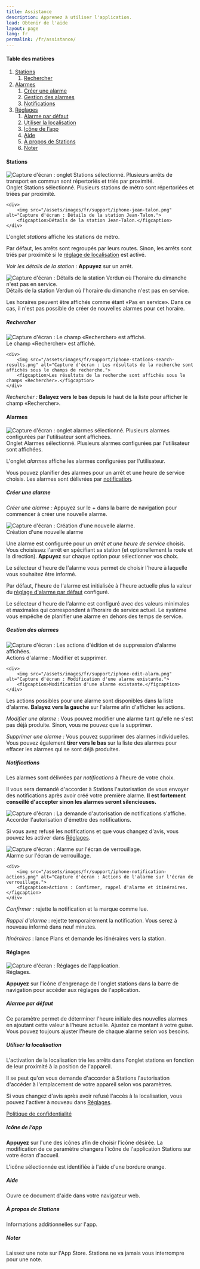 ```yaml
---
title: Assistance
description: Apprenez à utiliser l'application.
lead: Obtenir de l'aide
layout: page
lang: fr
permalink: /fr/assistance/
---
```


<h4>Table des matières</h4>

<ol id="support-table-of-contents" class="table-of-contents">
    <li>
        <a href="#support-stations">Stations</a>
        <ol>
            <li><a href="#support-stations-search">Rechercher</a></li>
        </ol>
    </li>
    <li>
        <a href="#support-alarms">Alarmes</a>
        <ol>
            <li><a href="#support-alarms-create">Créer une alarme</a></li>
            <li><a href="#support-alarms-mgmt">Gestion des alarmes</a></li>
            <li><a href="#support-alarms-notifications">Notifications</a></li>
        </ol>
    </li>
    <li>
        <a href="#support-settings">Réglages</a>
        <ol>
            <li><a href="#support-settings-default-alarm">Alarme par défaut</a></li>
            <li><a href="#support-settings-location">Utiliser la localisation</a></li>
            <li><a href="#support-settings-icon">Icône de l’app</a></li>
            <li><a href="#support-settings-help">Aide</a></li>
            <li><a href="#support-settings-about">À propos de Stations</a></li>
            <li><a href="#support-settings-rate">Noter</a></li>
        </ol>
    </li>
</ol>

<h4 id="support-stations">Stations</h4>

<div class="support-screenshots">
    <div>
        <img src="/assets/images/fr/support/iphone-stations.png" alt="Capture d'écran : onglet Stations sélectionné. Plusieurs arrêts de transport en commun sont répertoriés et triés par proximité.">
        <figcaption>Onglet Stations sélectionné. Plusieurs stations de métro sont répertoriées et triées par proximité.</figcaption>
    </div>
    
    <div>
        <img src="/assets/images/fr/support/iphone-jean-talon.png" alt="Capture d'écran : Détails de la station Jean-Talon.">
        <figcaption>Détails de la station Jean-Talon.</figcaption>
    </div>
</div>

<p>L'onglet <em>stations </em>affiche les stations de métro.</p>

<p>Par défaut, les arrêts sont regroupés par leurs routes. Sinon, les arrêts sont triés par proximité si le <a href="#support-settings-location">réglage de localisation</a> est activé.</p>

<p><em>Voir les détails de la station : </em><strong>Appuyez</strong> sur un arrêt.</p>

<div class="support-screenshots">
    <div>
        <img src="/assets/images/fr/support/iphone-not-in-service.png" alt="Capture d'écran : Détails de la station Verdun où l'horaire du dimanche n'est pas en service.">
        <figcaption>Détails de la station Verdun où l'horaire du dimanche n'est pas en service.</figcaption>
    </div>
</div>

<p>Les horaires peuvent être affichés comme étant «Pas en service». Dans ce cas, il n'est pas possible de créer de nouvelles alarmes pour cet horaire.</p>

<h5 id="support-stations-search">Rechercher</h5>

<div class="support-screenshots">
    <div>
        <img src="/assets/images/fr/support/iphone-stations-search.png" alt="Capture d'écran : Le champ «Rechercher» est affiché.">
        <figcaption>Le champ «Rechercher» est affiché.</figcaption>
    </div>
    
    <div>
        <img src="/assets/images/fr/support/iphone-stations-search-results.png" alt="Capture d'écran : Les résultats de la recherche sont affichés sous le champs de recherche.">
        <figcaption>Les résultats de la recherche sont affichés sous le champs «Rechercher».</figcaption>
    </div>
</div>

<p><em>Rechercher :</em> <strong>Balayez vers le bas</strong> depuis le haut de la liste pour afficher le champ «Rechercher».</p>

<h4 id="support-alarms">Alarmes</h4>

<div class="support-screenshots">
    <div>
        <img src="/assets/images/fr/support/iphone-alarms.png" alt="Capture d'écran : onglet alarmes sélectionné. Plusieurs alarmes configurées par l'utilisateur sont affichées.">
        <figcaption>Onglet Alarmes sélectionné. Plusieurs alarmes configurées par l'utilisateur sont affichées.</figcaption>
    </div>
</div>

<p>L'onglet <em>alarmes</em> affiche les alarmes configurées par l'utilisateur.</p>

<p>Vous pouvez planifier des alarmes pour un arrêt et une heure de service choisis. Les alarmes sont délivrées par <a href="#support-alarms-notifications">notification</a>.</p>

<h5 id="support-alarms-create">Créer une alarme</h5>

<p><em>Créer une alarme : </em>Appuyez sur le + dans la barre de navigation pour commencer à créer une nouvelle alarme.</p>

<div class="support-screenshots">
    <div>
        <img src="/assets/images/fr/support/iphone-new-alarm.png" alt="Capture d'écran : Création d'une nouvelle alarme.">
        <figcaption>Création d'une nouvelle alarme</figcaption>
    </div>
</div>

<p>Une alarme est configurée pour un <em>arrêt et une heure de service</em> choisis. Vous choisissez l'arrêt en spécifiant sa station (et optionellement la route et la direction). <strong>Appuyez</strong> sur chaque option pour sélectionner vos choix.</p>

<p>Le sélecteur d'heure de l'alarme vous permet de choisir l'heure à laquelle vous souhaitez être informé.</p>

<p>Par défaut, l'heure de l'alarme est initialisée à l'heure actuelle plus la valeur du <a href="#support-settings-default-alarm">réglage d'alarme par défaut</a> configuré.</p>

<p>Le sélecteur d'heure de l'alarme est configuré avec des valeurs minimales et maximales qui correspondent à l'horaire de service actuel. Le système vous empêche de planifier une alarme en dehors des temps de service.</p>

<h5 id="support-alarms-mgmt">Gestion des alarmes</h5>

<div class="support-screenshots">
    <div>
        <img src="/assets/images/fr/support/iphone-alarm-swipe-actions.png" alt="Capture d'écran : Les actions d'édition et de suppression d'alarme affichées.">
        <figcaption>Actions d'alarme : Modifier et supprimer.</figcaption>
    </div>
    
    <div>
        <img src="/assets/images/fr/support/iphone-edit-alarm.png" alt="Capture d'écran : Modification d'une alarme existante.">
        <figcaption>Modification d'une alarme existante.</figcaption>
    </div>
</div>

<p>Les actions possibles pour une alarme sont disponibles dans la liste d'alarme. <strong>Balayez vers la gauche</strong> sur l'alarme afin d'afficher les actions.</p>

<p><em>Modifier une alarme : </em>Vous pouvez modifier une alarme tant qu'elle ne s'est pas déjà produite. Sinon, vous ne pouvez que la supprimer.</p>

<p><em>Supprimer une alarme : </em>Vous pouvez supprimer des alarmes individuelles. Vous pouvez également <strong>tirer vers le bas </strong>sur la liste des alarmes pour effacer les alarmes qui se sont déjà produites.</p>

<h5 id="support-alarms-notifications">Notifications</h5>

<p>Les alarmes sont délivrées par <em>notifications </em>à l'heure de votre choix.</p>
            
<p>Il vous sera demandé d'accorder à Stations l'autorisation de vous envoyer des notifications après avoir créé votre première alarme. <strong>Il est fortement conseillé d'accepter sinon les alarmes seront silencieuses.</strong></p>

<div class="support-screenshots">
    <div>
        <img src="/assets/images/fr/support/iphone-grant-notifications.png" alt="Capture d'écran : La demande d'autorisation de notifications s'affiche.">
        <figcaption>Accorder l'autorisation d'émettre des notifications.</figcaption>
    </div>
</div>

<p>Si vous avez refusé les notifications et que vous changez d'avis, vous pouvez les activer dans <a href="https://support.apple.com/fr-ca/guide/iphone/iph7c3d96bab/14.0/ios/14.0#iph4c8fd74f5">Réglages</a>.</p>

<div class="support-screenshots">
    <div>
        <img src="/assets/images/fr/support/iphone-notification.png" alt="Capture d'écran : Alarme sur l'écran de verrouillage.">
        <figcaption>Alarme sur l'écran de verrouillage.</figcaption>
    </div>
    
    <div>
        <img src="/assets/images/fr/support/iphone-notification-actions.png" alt="Capture d'écran : Actions de l'alarme sur l'écran de verrouillage.">
        <figcaption>Actions : Confirmer, rappel d'alarme et itinéraires.</figcaption>
    </div>
</div>

<p><em>Confirmer </em>: rejette la notification et la marque comme lue.</p>

<p><em>Rappel d'alarme </em>: rejette temporairement la notification. Vous serez à nouveau informé dans neuf minutes.</p>

<p><em>Itinéraires </em>: lance Plans et demande les itinéraires vers la station.</p>

<h4 id="support-settings">Réglages</h4>

<div class="support-screenshots">
    <div>
        <img src="/assets/images/fr/support/iphone-settings.png" alt="Capture d'écran : Réglages de l'application.">
        <figcaption>Réglages.</figcaption>
    </div>
</div>

<p><strong>Appuyez</strong> sur l'icône d'engrenage de l'onglet stations dans la barre de navigation pour accéder aux réglages de l'application.</p>

<h5 id="support-settings-default-alarm">Alarme par défaut</h5>

<p>Ce paramètre permet de déterminer l'heure initiale des nouvelles alarmes en ajoutant cette valeur à l'heure actuelle. Ajustez ce montant à votre guise. Vous pouvez toujours ajuster l'heure de chaque alarme selon vos besoins.</p>

<h5 id="support-settings-location">Utiliser la localisation</h5>

<p>L'activation de la localisation trie les arrêts dans l'onglet stations en fonction de leur proximité à la position de l'appareil.</p>

<p>Il se peut qu'on vous demande d'accorder à Stations l'autorisation d'accéder à l'emplacement de votre appareil selon vos paramètres.</p>

<p>Si vous changez d'avis après avoir refusé l'accès à la localisation, vous pouvez l'activer à nouveau dans <a href="https://support.apple.com/fr-ca/guide/iphone/iph3dd5f9be/14.0/ios/14.0#iph1572fd041">Réglages</a>.</p>

<p><a href="/fr/confidentialite">Politique de confidentialité</a></p>

<h5 id="support-settings-icon">Icône de l’app</h5>

<p><strong>Appuyez</strong> sur l'une des icônes afin de choisir l'icône désirée. La modification de ce paramètre changera l'icône de l'application Stations sur votre écran d'accueil.</p>

<p>L'icône sélectionnée est identifiée à l'aide d'une bordure orange.</p>

<h5 id="support-settings-help">Aide</h5>

<p>Ouvre ce document d'aide dans votre navigateur web.</p>

<h5 id="support-settings-about">À propos de Stations</h5>

<p>Informations additionnelles sur l'app.</p>

<h5 id="support-settings-rate">Noter</h5>

<p>Laissez une note sur l'App Store. Stations ne va jamais vous interrompre pour une note.</p>
